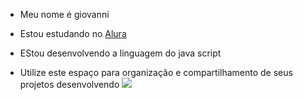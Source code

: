 - Meu nome é giovanni

- Estou estudando no [Alura](https://www.google.com/search?q=alura&rlz=1CAXXPU_enBR1116&oq=alura&gs_lcrp=EgZjaHJvbWUyBggAEEUYOTINCAEQABiDARixAxiABDIHCAIQABiABDINCAMQABiDARixAxiABDINCAQQABiDARixAxiABDIHCAUQABiABDIHCAYQABiABDIHCAcQABiPAjIHCAgQABiPAjIHCAkQABiPAtIBCTc5ODFqMGoxNagCCLACAQ&sourceid=chrome&ie=UTF-8&safe=active&ssui=on)

- EStou desenvolvendo a linguagem do java script

- Utilize este espaço para organização e compartilhamento de seus projetos desenvolvendo
![](https://media.giphy.com/media/hrL0x8gMIzwgtFyKje/giphy.gif?cid=790b7611tc6ohd9fnd2mivrv7qzyquau2hwq7r6iszv7okja&ep=v1_gifs_search&rid=giphy.gif&ct=g)



  
